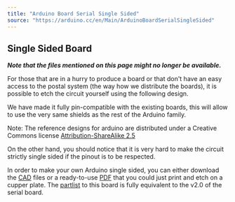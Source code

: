 ```yaml
---
title: "Arduino Board Serial Single Sided"
source: "https://arduino.cc/en/Main/ArduinoBoardSerialSingleSided"
---
```


## Single Sided Board

***Note that the files mentioned on this page might no longer be available.***

For those that are in a hurry to produce a board or that don't have an easy access to the postal system (the way how we distribute the boards), it is possible to etch the circuit yourself using the following design.

We have made it fully pin-compatible with the existing boards, this will allow to use the very same shields as the rest of the Arduino family.

Note: The reference designs for arduino are distributed under a Creative Commons license [Attribution-ShareAlike 2.5](http://creativecommons.org/licenses/by-sa/2.5/)

On the other hand, you should notice that it is very hard to make the circuit strictly single sided if the pinout is to be respected.

In order to make your own Arduino single sided, you can either download the [CAD](http://webzone.k3.mah.se/k3dacu/arduino/releases/release%5Farduino%5Frs232s%5Fv1%5Fsinglesided.zip) files or a ready-to-use [PDF](http://webzone.k3.mah.se/k3dacu/arduino/releases/serial%5Fv2%5Fsingle%5Fsided/board%5FtoProduce.pdf) that you could just print and etch on a cupper plate. The [partlist](http://arduino.berlios.de/index.php/Main/PartsSerialV2) to this board is fully equivalent to the v2.0 of the serial board.